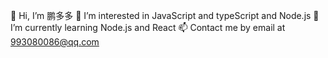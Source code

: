 👋 Hi, I’m 鹏多多
👀 I’m interested in JavaScript and typeScript and Node.js
🌱 I’m currently learning Node.js and React
📫 Contact me by email at 993080086@qq.com
